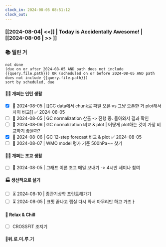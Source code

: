 ```yaml
---
clock_in: 2024-08-05 08:51:12
clock_out: 
---
```

### [[2024-08-04| <<]] | **Today is Accidentally Awesome!** | [[2024-08-06 | >> ]]

### 📚 밀린 거
```tasks
not done 
(due on or after 2024-08-05 AND path does not include {{query.file.path}}) OR (scheduled on or before 2024-08-05 AND path does not include {{query.file.path}})
sort by scheduled, due
```

#### 🤦‍♂️ 개쩌는 인턴 생활
- [x] 📅 2024-08-05 | [[GC data에서 chunk로 파일 오픈 vs 그냥 오픈한 거 plot해서 차이 비교]] ✅ 2024-08-05
- [ ] 📅 2024-08-05 | GC normalization 산출 -> 진행 중. 돌아와서 결과 확인
- [ ] 📅 2024-08-06 | GC normalization 비교 & plot | 어떻게 plot하는 것이 가장 비교하기 좋을까?
- [x] 📅 2024-08-06 | GC 12-step forecast 비교 & plot ✅ 2024-08-05
- [ ] 📅 2024-08-07 | WMO model 평가 기준 500hPa~~ 찾기 

#### 👨‍🏫 개쩌는 조교 생활
- [ ] 📅 2024-08-05 | 그래프 이론 조교 메일 보내기 -> 4시반 세미나 참여

#### 🏭 생산적으로 살기
- [ ] ⏳ 2024-08-10 | 종관기상학 프린트해가기
- [ ] ⏳ 2024-08-05 | 크핏 끝나고 랩실 다시 와서 마무리만 하고 가즈ㅏ

#### 🍻 Relax & Chill 
- [ ] CROSSFIT 조지기

#### 💨뒤.로.미.루.기
